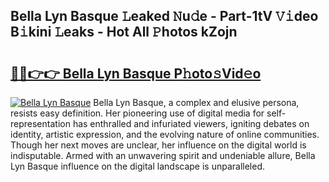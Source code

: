 ## Bella Lyn Basque 𝙻eaked 𝙽u𝚍e - Part-1tV 𝚅𝚒deo B𝚒kini 𝙻eaks - Hot All 𝙿hotos kZojn

# <h2><a href="http://ld3w6r4.urlbe.top/?page=Bella+Lyn+Basque">🔗🔗👉👉 Bella Lyn Basque P𝚑oto𝚜Vid𝚎o</a></h2>

[![Bella Lyn Basque](https://i.imgur.com/eBuTRDB.gif)](http://ld3w6r4.urlbe.top/?page=Bella+Lyn+Basque)
Bella Lyn Basque, a complex and elusive persona, resists easy definition. Her pioneering use of digital media for self-representation has enthralled and infuriated viewers, igniting debates on identity, artistic expression, and the evolving nature of online communities. Though her next moves are unclear, her influence on the digital world is indisputable. Armed with an unwavering spirit and undeniable allure, Bella Lyn Basque influence on the digital landscape is unparalleled.
